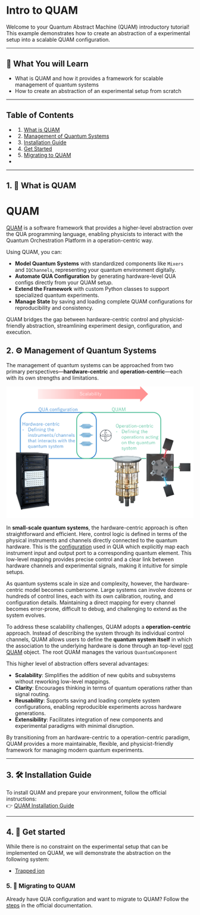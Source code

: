 # Intro to QUAM

Welcome to your Quantum Abstract Machine (QUAM) introductory tutorial! This example demonstrates how to create an abstraction of a experimental setup into a scalable QUAM configuration.

---

## 🎯 What You will Learn

- What is QUAM and how it provides a framework for scalable management of quantum systems
- How to create an abstraction of an experimental setup from scratch

---

## Table of Contents
- 1. [What is QUAM](#1--what-is-quam)
- 2. [Management of Quantum Systems](#2--management-of-quantum-systems)
- 3. [Installation Guide](#3--installation-guide)
- 4. [Get Started](#4--get-started)
- 5. [Migrating to QUAM](#5--migrating-to-quam)
- 
---

## 1. 🧠 What is QUAM
# QUAM

[QUAM](https://qua-platform.github.io/quam/) is a software framework that provides a higher-level abstraction over the QUA programming language, enabling physicists to interact with the Quantum Orchestration Platform in a operation-centric way.

Using QUAM, you can:

- **Model Quantum Systems** with standardized components like `Mixers` and `IQChannels`, representing your quantum environment digitally.
- **Automate QUA Configuration** by generating hardware-level QUA configs directly from your QUAM setup.
- **Extend the Framework** with custom Python classes to support specialized quantum experiments.
- **Manage State** by saving and loading complete QUAM configurations for reproducibility and consistency.

QUAM bridges the gap between hardware-centric control and physicist-friendly abstraction, streamlining experiment design, configuration, and execution.


## 2. ⚙️ Management of Quantum Systems

The management of quantum systems can be approached from two primary perspectives—**hardware-centric** and **operation-centric**—each with its own strengths and limitations.

![](images/perspectives.png)

In **small-scale quantum systems**, the hardware-centric approach is often straightforward and efficient. Here, control logic is defined in terms of the physical instruments and channels directly connected to the quantum hardware. This is the [configuration](https://docs.quantum-machines.co/latest/docs/Introduction/config#the-configuration) used in QUA which explicitly map each instrument input and output port to a corresponding quantum element. This low-level mapping provides precise control and a clear link between hardware channels and experimental signals, making it intuitive for simple setups.

As quantum systems scale in size and complexity, however, the hardware-centric model becomes cumbersome. Large systems can involve dozens or hundreds of control lines, each with its own calibration, routing, and configuration details. Maintaining a direct mapping for every channel becomes error-prone, difficult to debug, and challenging to extend as the system evolves.

To address these scalability challenges, QUAM adopts a **operation-centric** approach. Instead of describing the system through its individual control channels, QUAM allows users to define the **quantum system itself** in which the association to the underlying hardware is done through an top-level [root QUAM](https://qua-platform.github.io/quam/components/quam-root/) object. The root QUAM manages the various `QuantumComponent`

This higher level of abstraction offers several advantages:
- **Scalability**: Simplifies the addition of new qubits and subsystems without reworking low-level mappings.
- **Clarity**: Encourages thinking in terms of quantum operations rather than signal routing.
- **Reusability**: Supports saving and loading complete system configurations, enabling reproducible experiments across hardware generations.
- **Extensibility**: Facilitates integration of new components and experimental paradigms with minimal disruption.

By transitioning from an hardware-centric to a operation-centric paradigm, QUAM provides a more maintainable, flexible, and physicist-friendly framework for managing modern quantum experiments.


---

## 3. 🛠 Installation Guide

To install QUAM and prepare your environment, follow the official instructions:  
👉 [QUAM Installation Guide](https://qua-platform.github.io/quam/installation/)

---

## 4. 🚀 Get started
While there is no constraint on the experimental setup that can be implemented on QUAM, we will demonstrate the abstraction on the following system:
 - [Trapped ion](./trapped%20ion/readme.md)


### 5. 🔄 Migrating to QUAM
Already have QUA configuration and want to migrate to QUAM? Follow the [steps](https://qua-platform.github.io/quam/migrating-to-quam/) in the official documentation.